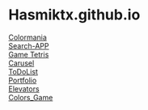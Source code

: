 # Hasmiktx.github.io
<a href="https://hasmiktx.github.io/Colormania/">Colormania<a/> <br>
<a href ="https://hasmiktx.github.io/Search-APP/">Search-APP<a/> <br>
<a href ="https://hasmiktx.github.io/Tetris/">Game Tetris<a/> <br>
<a href ="https://hasmiktx.github.io/Carusel/">Carusel<a/> <br>
<a href="https://hasmiktx.github.io/ToDoList/">ToDoList<a/> <br>
<a href="https://hasmiktx.github.io/Portfolio/">Portfolio<a/> <br>
<a href="https://hasmiktx.github.io/Elevators/">Elevators<a/><br>
<a href="https://hasmiktx.github.io/Colors_Game/">Colors_Game<a/>
